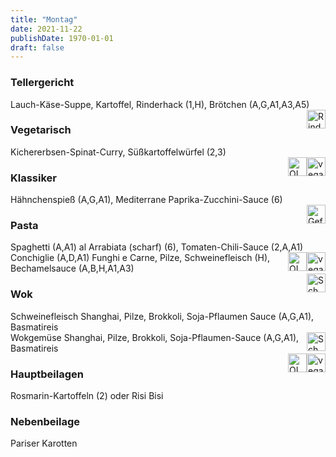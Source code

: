 ```yaml
---
title: "Montag"
date: 2021-11-22
publishDate: 1970-01-01
draft: false
---
```

### Tellergericht  
<div class="flex-container">
<div>Lauch-Käse-Suppe, Kartoffel, Rinderhack (1,H), Brötchen (A,G,A1,A3,A5)</div><div margin-left="auto"><img loading="lazy" src="../images/Rind.png" style="float:right;" alt="Rind.png" height=30px></div></div>

### Vegetarisch  
<div class="flex-container">
<div>Kichererbsen-Spinat-Curry, Süßkartoffelwürfel (2,3)</div><div margin-left="auto"><img loading="lazy" src="../images/vegan.png" style="float:right;" alt="vegan.png" height=30px><img loading="lazy" src="../images/OLV.png" style="float:right;" alt="OLV.png" height=30px></div></div>

### Klassiker  
<div class="flex-container">
<div>Hähnchenspieß (A,G,A1), Mediterrane Paprika-Zucchini-Sauce (6)</div><div margin-left="auto"><img loading="lazy" src="../images/Geflügel.png" style="float:right;" alt="Geflügel.png" height=30px></div></div>

### Pasta  
<div class="flex-container">
<div>Spaghetti (A,A1) al Arrabiata (scharf) (6), Tomaten-Chili-Sauce (2,A,A1)</div><div margin-left="auto"><img loading="lazy" src="../images/vegan.png" style="float:right;" alt="vegan.png" height=30px><img loading="lazy" src="../images/OLV.png" style="float:right;" alt="OLV.png" height=30px></div></div><div class="flex-container">
<div>Conchiglie (A,D,A1) Funghi e Carne, Pilze, Schweinefleisch (H), Bechamelsauce (A,B,H,A1,A3)</div><div margin-left="auto"><img loading="lazy" src="../images/Schwein.png" style="float:right;" alt="Schwein.png" height=30px></div></div>

### Wok  
<div class="flex-container">
<div>Schweinefleisch Shanghai, Pilze, Brokkoli, Soja-Pflaumen Sauce (A,G,A1), Basmatireis</div><div margin-left="auto"><img loading="lazy" src="../images/Schwein.png" style="float:right;" alt="Schwein.png" height=30px></div></div><div class="flex-container">
<div>Wokgemüse Shanghai, Pilze, Brokkoli, Soja-Pflaumen-Sauce (A,G,A1), Basmatireis</div><div margin-left="auto"><img loading="lazy" src="../images/vegan.png" style="float:right;" alt="vegan.png" height=30px><img loading="lazy" src="../images/OLV.png" style="float:right;" alt="OLV.png" height=30px></div></div>

### Hauptbeilagen  
<div class="flex-container">
<div>Rosmarin-Kartoffeln (2) oder Risi Bisi </div><div margin-left="auto"></div></div>

### Nebenbeilage  
<div class="flex-container">
<div>Pariser Karotten</div><div margin-left="auto"></div></div>

